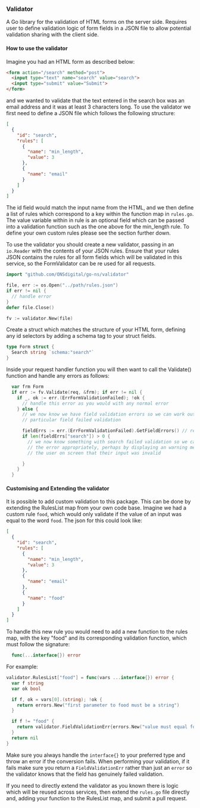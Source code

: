 ### Validator

A Go library for the validation of HTML forms on the server side. Requires user
to define validation logic of form fields in a JSON file to allow potential
validation sharing with the client side.

#### How to use the validator

Imagine you had an HTML form as described below:

```html
<form action="/search" method="post">
  <input type="text" name="search" value="search">
  <input type="submit" value="Submit">
</form>
```

and we wanted to validate that the text entered in the search box was an email
address and it was at least 3 characters long. To use the validator we first need
to define a JSON file which follows the following structure:

```json
[
  {
    "id": "search",
    "rules": [
      {
        "name": "min_length",
        "value": 3
      },
      {
        "name": "email"
      }
    ]
  }
]
```

The id field would match the input name from the HTML, and we then define a list of
rules which correspond to a key within the function map in `rules.go`. The value
variable within in rule is an optional field which can be passed into a validation
function such as the one above for the min_length rule. To define your own custom
rules please see the section further down.

To use the validator you should create a new validator, passing in an `io.Reader`
with the contents of your JSON rules. Ensure that your rules JSON contains the
rules for all form fields which will be validated in this service, so the FormValidator
can be re used for all requests.

```go
import "github.com/ONSdigital/go-ns/validator"

file, err := os.Open("../path/rules.json")
if err != nil {
  // handle error
}
defer file.Close()

fv := validator.New(file)
```

Create a struct which matches the structure of your HTML form, defining any id
selectors by adding a schema tag to your struct fields.

```go
type Form struct {
  Search string `schema:"search"`
}
```

Inside your request handler function you will then want to call the Validate()
function and handle any errors as follows:

```go
  var frm Form
  if err := fv.Validate(req, &frm); if err != nil {
    if _, ok := err.(ErrFormValidationFailed); !ok {
      // handle this error as you would with any normal error
    } else {
      // we now know we have field validation errors so we can work out why a
      // particular field failed validation

      fieldErrs := err.(ErrFormValidationFailed).GetFieldErrors() // returns a map of []errors
      if len(fieldErrs["search"]) > 0 {
        // we now know something with search failed validation so we can handle
        // the error appropriately, perhaps by displaying an warning message to
        // the user on screen that their input was invalid

      }
    }
  }
```

#### Customising and Extending the validator

It is possible to add custom validation to this package. This can be done by
extending the RulesList map from your own code base. Imagine we had a custom rule
`food`, which would only validate if the value of an input was equal to the word
`food`. The json for this could look like:

```json
[
  {
    "id": "search",
    "rules": [
      {
        "name": "min_length",
        "value": 3
      },
      {
        "name": "email"
      },
      {
        "name": "food"
      }
    ]
  }
]
```

To handle this new rule you would need to add a new function to the rules map,
with the key "food" and its corresponding validation function, which must follow
the signature:

```go
  func(...interface{}) error
```

For example:

```go
validator.RulesList["food"] = func(vars ...interface{}) error {
  var f string
  var ok bool

  if f, ok = vars[0].(string); !ok {
    return errors.New("first parameter to food must be a string")
  }

  if f != "food" {
    return validator.FieldValidationErr{errors.New("value must equal food")}
  }
  return nil
}
```

Make sure you always handle the  `interface{}` to your preferred type and throw
an error if the conversion fails. When performing your validation, if it fails
make sure you return a `FieldValidationErr` rather than just an `error` so the
validator knows that the field has genuinely failed validation.

If you need to directly extend the validator as you known there is logic which
will be reused across services, then extend the `rules.go` file directly and,
adding your function to the RulesList map, and submit a pull request.
